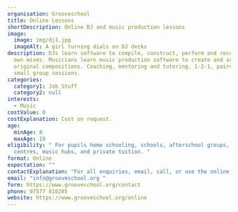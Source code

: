 ```yaml
---
organisation: Grooveschool
title: Online Lessons
shortDescription: Online DJ and music production lessons
image:
  image: img/dj1.jpg
  imageAlt: A girl turning dials on DJ decks
description: DJs learn software to compile, construct, perform and record their
  own mixes. Musicians learn music production software to create and arrange
  original compositions. Coaching, mentoring and tutoring. 1-2-1, paired, and
  small group sessions.
categories:
  category1: Job Stuff
  category2: null
interests:
  - Music
costValue: 0
costExplanation: Cost on request.
age:
  minAge: 8
  maxAge: 19
eligibility: " For pupils home schooling, schools, afterschool groups, community
  centres, music hubs, and private tuition. "
format: Online
expectation: ""
contactExplanation: "For all enquiries, email, call, or use the online form. "
email: "info@grooveschool.org "
form: https://www.grooveschool.org/contact
phone: 07577 810285
website: https://www.grooveschool.org/online
---
```

